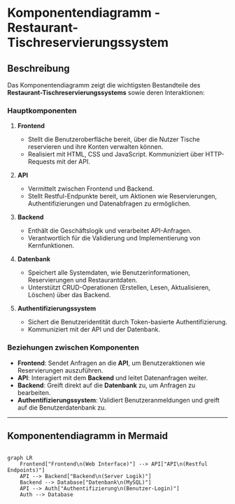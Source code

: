 # Komponentendiagramm - Restaurant-Tischreservierungssystem

## Beschreibung

Das Komponentendiagramm zeigt die wichtigsten Bestandteile des **Restaurant-Tischreservierungssystems** sowie deren Interaktionen:

### Hauptkomponenten

1. **Frontend**  
   - Stellt die Benutzeroberfläche bereit, über die Nutzer Tische reservieren und ihre Konten verwalten können.  
   - Realisiert mit HTML, CSS und JavaScript. Kommuniziert über HTTP-Requests mit der API.

2. **API**  
   - Vermittelt zwischen Frontend und Backend.  
   - Stellt Restful-Endpunkte bereit, um Aktionen wie Reservierungen, Authentifizierungen und Datenabfragen zu ermöglichen.

3. **Backend**  
   - Enthält die Geschäftslogik und verarbeitet API-Anfragen.  
   - Verantwortlich für die Validierung und Implementierung von Kernfunktionen.

4. **Datenbank**  
   - Speichert alle Systemdaten, wie Benutzerinformationen, Reservierungen und Restaurantdaten.  
   - Unterstützt CRUD-Operationen (Erstellen, Lesen, Aktualisieren, Löschen) über das Backend.

5. **Authentifizierungssystem**  
   - Sichert die Benutzeridentität durch Token-basierte Authentifizierung.  
   - Kommuniziert mit der API und der Datenbank.

### Beziehungen zwischen Komponenten
- **Frontend**: Sendet Anfragen an die **API**, um Benutzeraktionen wie Reservierungen auszuführen.  
- **API**: Interagiert mit dem **Backend** und leitet Datenanfragen weiter.  
- **Backend**: Greift direkt auf die **Datenbank** zu, um Anfragen zu bearbeiten.  
- **Authentifizierungssystem**: Validiert Benutzeranmeldungen und greift auf die Benutzerdatenbank zu.  

---

## Komponentendiagramm in Mermaid
```mermaid

graph LR
    Frontend["Frontend\n(Web Interface)"] --> API["API\n(Restful Endpoints)"]
    API --> Backend["Backend\n(Server Logik)"]
    Backend --> Database["Datenbank\n(MySQL)"]
    API --> Auth["Authentifizierung\n(Benutzer-Login)"]
    Auth --> Database
